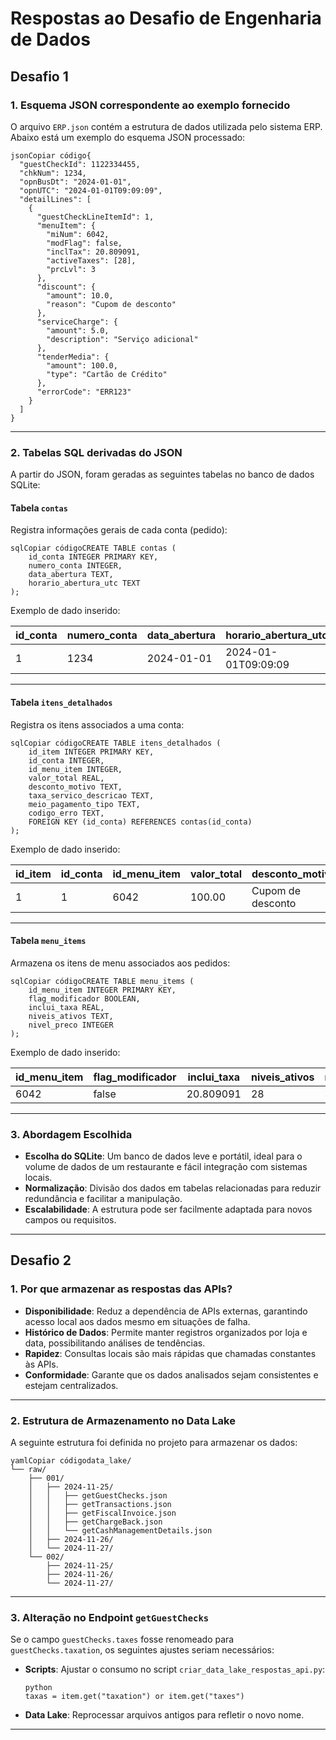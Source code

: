 # **Respostas ao Desafio de Engenharia de Dados**

## **Desafio 1**

### **1. Esquema JSON correspondente ao exemplo fornecido**

O arquivo `ERP.json` contém a estrutura de dados utilizada pelo sistema ERP. Abaixo está um exemplo do esquema JSON processado:

```
jsonCopiar código{
  "guestCheckId": 1122334455,
  "chkNum": 1234,
  "opnBusDt": "2024-01-01",
  "opnUTC": "2024-01-01T09:09:09",
  "detailLines": [
    {
      "guestCheckLineItemId": 1,
      "menuItem": {
        "miNum": 6042,
        "modFlag": false,
        "inclTax": 20.809091,
        "activeTaxes": [28],
        "prcLvl": 3
      },
      "discount": {
        "amount": 10.0,
        "reason": "Cupom de desconto"
      },
      "serviceCharge": {
        "amount": 5.0,
        "description": "Serviço adicional"
      },
      "tenderMedia": {
        "amount": 100.0,
        "type": "Cartão de Crédito"
      },
      "errorCode": "ERR123"
    }
  ]
}
```

------

### **2. Tabelas SQL derivadas do JSON**

A partir do JSON, foram geradas as seguintes tabelas no banco de dados SQLite:

#### **Tabela `contas`**

Registra informações gerais de cada conta (pedido):

```
sqlCopiar códigoCREATE TABLE contas (
    id_conta INTEGER PRIMARY KEY,
    numero_conta INTEGER,
    data_abertura TEXT,
    horario_abertura_utc TEXT
);
```

Exemplo de dado inserido:

| id_conta | numero_conta | data_abertura | horario_abertura_utc |
| -------- | ------------ | ------------- | -------------------- |
| 1        | 1234         | 2024-01-01    | 2024-01-01T09:09:09  |

------

#### **Tabela `itens_detalhados`**

Registra os itens associados a uma conta:

```
sqlCopiar códigoCREATE TABLE itens_detalhados (
    id_item INTEGER PRIMARY KEY,
    id_conta INTEGER,
    id_menu_item INTEGER,
    valor_total REAL,
    desconto_motivo TEXT,
    taxa_servico_descricao TEXT,
    meio_pagamento_tipo TEXT,
    codigo_erro TEXT,
    FOREIGN KEY (id_conta) REFERENCES contas(id_conta)
);
```

Exemplo de dado inserido:

| id_item | id_conta | id_menu_item | valor_total | desconto_motivo   | taxa_servico_descricao | meio_pagamento_tipo | codigo_erro |
| ------- | -------- | ------------ | ----------- | ----------------- | ---------------------- | ------------------- | ----------- |
| 1       | 1        | 6042         | 100.00      | Cupom de desconto | Serviço adicional      | Cartão de Crédito   | ERR123      |

------

#### **Tabela `menu_items`**

Armazena os itens de menu associados aos pedidos:

```
sqlCopiar códigoCREATE TABLE menu_items (
    id_menu_item INTEGER PRIMARY KEY,
    flag_modificador BOOLEAN,
    inclui_taxa REAL,
    niveis_ativos TEXT,
    nivel_preco INTEGER
);
```

Exemplo de dado inserido:

| id_menu_item | flag_modificador | inclui_taxa | niveis_ativos | nivel_preco |
| ------------ | ---------------- | ----------- | ------------- | ----------- |
| 6042         | false            | 20.809091   | 28            | 3           |

------

### **3. Abordagem Escolhida**

- **Escolha do SQLite**: Um banco de dados leve e portátil, ideal para o volume de dados de um restaurante e fácil integração com sistemas locais.
- **Normalização**: Divisão dos dados em tabelas relacionadas para reduzir redundância e facilitar a manipulação.
- **Escalabilidade**: A estrutura pode ser facilmente adaptada para novos campos ou requisitos.

------

## **Desafio 2**

### **1. Por que armazenar as respostas das APIs?**

- **Disponibilidade**: Reduz a dependência de APIs externas, garantindo acesso local aos dados mesmo em situações de falha.
- **Histórico de Dados**: Permite manter registros organizados por loja e data, possibilitando análises de tendências.
- **Rapidez**: Consultas locais são mais rápidas que chamadas constantes às APIs.
- **Conformidade**: Garante que os dados analisados sejam consistentes e estejam centralizados.

------

### **2. Estrutura de Armazenamento no Data Lake**

A seguinte estrutura foi definida no projeto para armazenar os dados:

```
yamlCopiar códigodata_lake/
└── raw/
    ├── 001/
    │   ├── 2024-11-25/
    │   │   ├── getGuestChecks.json
    │   │   ├── getTransactions.json
    │   │   ├── getFiscalInvoice.json
    │   │   ├── getChargeBack.json
    │   │   └── getCashManagementDetails.json
    │   ├── 2024-11-26/
    │   └── 2024-11-27/
    └── 002/
        ├── 2024-11-25/
        ├── 2024-11-26/
        └── 2024-11-27/
```

------

### **3. Alteração no Endpoint `getGuestChecks`**

Se o campo `guestChecks.taxes` fosse renomeado para `guestChecks.taxation`, os seguintes ajustes seriam necessários:

- **Scripts**: Ajustar o consumo no script `criar_data_lake_respostas_api.py`:

  ```
  python
  taxas = item.get("taxation") or item.get("taxes")
  ```

- **Data Lake**: Reprocessar arquivos antigos para refletir o novo nome.

------
